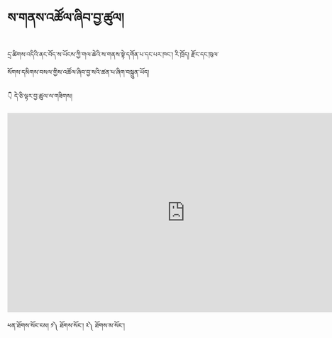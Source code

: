 #  ས་གནས་འཚོལ་ཞིབ་བྱ་ཚུལ།

དྲ་ཚིགས་འདིའི་ནང་བོད་ས་ཡོངས་ཀྱི་གལ་ཆེའི་ས་གནས་སྟེ་དགོན་པ་དང་པར་ཁང་། རི་ཁྲོད། རྫོང་དང་ཁུལ་སོགས་དམིགས་བསལ་གྱིས་འཚོལ་ཞིབ་བྱ་སའི་ཚན་པ་ཞིག་བསྐྲུན་ཡོད།

👇 དེ་ཅི་ལྟར་བྱ་ཚུལ་ལ་གཟིགས།

<!-- ![800](images/000008.png) -->

<p align="center">
<iframe width="800" height="450" src="https://www.youtube.com/embed/v527nMabDLo" title="YouTube video player" frameborder="0" allow="accelerometer; autoplay; clipboard-write; encrypted-media; gyroscope; picture-in-picture" allowfullscreen></iframe>
</p>

ཕན་ཐོགས་སོང་ངམ། ༡༽ ཐོགས་སོང་། ༢༽ ཐོགས་མ་སོང་།

